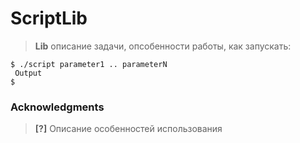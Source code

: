 # ScriptLib


> **Lib** описание задачи, опсобенности работы, как запускать:

```
$ ./script parameter1 .. parameterN
 Output
$
```

### Acknowledgments

> **[?]** Описание особенностей использования
